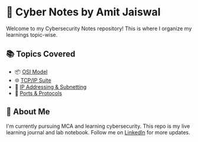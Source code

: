 # 🧠 Cyber Notes by Amit Jaiswal

Welcome to my Cybersecurity Notes repository! This is where I organize my learnings topic-wise.  

## 📚 Topics Covered

- 📦 [OSI Model](./OSI_Model)
- 🌐 [TCP/IP Suite](./TCP_IP)
- 🧮 [IP Addressing & Subnetting](./IP_Addressing_Subnetting)
- 🚪 [Ports & Protocols](./Ports_Protocols)


## 📌 About Me

I'm currently pursuing MCA and learning cybersecurity. This repo is my live learning journal and lab notebook. Follow me on [LinkedIn](https://www.linkedin.com/in/amitjaiswal-cyber/) for more updates.
